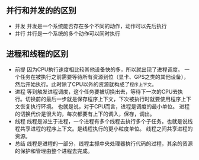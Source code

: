 ## 并行和并发的的区别
- 并发
并发是一个系统能否存在多个不同的动作，动作可以先后执行
- 并行
并行是一个系统的多个动作可以同时执行


## 进程和线程的区别
- 前提
 因为CPU执行速度相比较其他设备快的多，所以就出现了进程调度。
 一个任务在被执行之前需要等待所有资源到位（显卡、GPS之类的其他设备），然后开始执行。此时除了CPU以外的资源就构成了`程序上下文`。
 - 进程
 等到触发进程调度，这个任务要被切换出去，等待下一次的CPU去执行。切换前的最后一步就是保存程序上下文，下次被执行时就要使用程序上下文恢复执行环境。
也就是说，对于CPU而言，进程是调度的最小单位。
进程的切换代价是很大的，每次都要有上下的调入，保存，调出。
 - 线程
线程是派生于进程，一个进程有多个线程去执行多个子任务。也就是说线程共享进程的程序上下文。是线程执行的更小粒度单位。
线程之间共享进程的资源。
- 总结
线程是进程的一部分，线程主抓中央处理器执行代码的过程，其余的资源的保护和管理由整个进程去完成。
